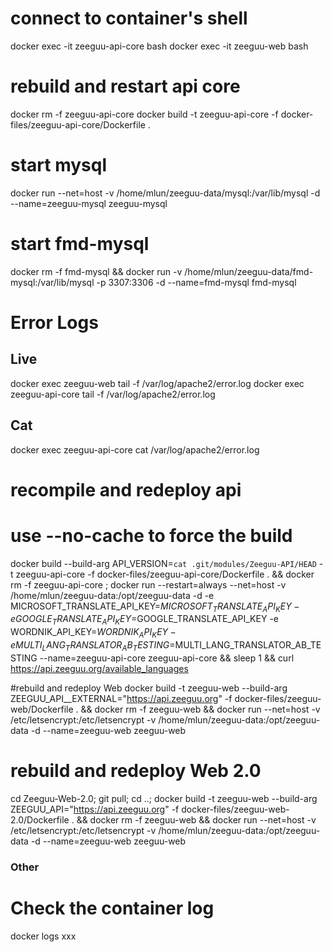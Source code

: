 

# connect to container's shell
docker exec -it zeeguu-api-core bash
docker exec -it zeeguu-web bash

# rebuild and restart api core
docker rm -f zeeguu-api-core
docker build -t zeeguu-api-core -f docker-files/zeeguu-api-core/Dockerfile .

# start mysql
docker run --net=host -v /home/mlun/zeeguu-data/mysql:/var/lib/mysql -d --name=zeeguu-mysql zeeguu-mysql

# start fmd-mysql
docker rm -f fmd-mysql && docker run -v /home/mlun/zeeguu-data/fmd-mysql:/var/lib/mysql -p 3307:3306 -d --name=fmd-mysql fmd-mysql


# Error Logs

## Live
docker exec zeeguu-web tail -f /var/log/apache2/error.log
docker exec zeeguu-api-core tail -f /var/log/apache2/error.log

## Cat
docker exec zeeguu-api-core cat /var/log/apache2/error.log


# recompile and redeploy api
# use --no-cache to force the build

docker build --build-arg API_VERSION=`cat .git/modules/Zeeguu-API/HEAD` -t zeeguu-api-core -f docker-files/zeeguu-api-core/Dockerfile . && docker rm -f zeeguu-api-core ; docker run --restart=always --net=host -v /home/mlun/zeeguu-data:/opt/zeeguu-data -d -e MICROSOFT_TRANSLATE_API_KEY=$MICROSOFT_TRANSLATE_API_KEY -e GOOGLE_TRANSLATE_API_KEY=$GOOGLE_TRANSLATE_API_KEY -e WORDNIK_API_KEY=$WORDNIK_API_KEY -e MULTI_LANG_TRANSLATOR_AB_TESTING=$MULTI_LANG_TRANSLATOR_AB_TESTING  --name=zeeguu-api-core zeeguu-api-core && sleep 1 && curl https://api.zeeguu.org/available_languages

#rebuild and redeploy Web
docker build -t zeeguu-web --build-arg ZEEGUU_API__EXTERNAL="https://api.zeeguu.org" -f docker-files/zeeguu-web/Dockerfile . && docker rm -f zeeguu-web && docker run --net=host -v /etc/letsencrypt:/etc/letsencrypt -v /home/mlun/zeeguu-data:/opt/zeeguu-data -d --name=zeeguu-web zeeguu-web

# rebuild and redeploy Web 2.0
cd Zeeguu-Web-2.0; git pull; cd ..; docker build -t zeeguu-web --build-arg ZEEGUU_API="https://api.zeeguu.org" -f docker-files/zeeguu-web-2.0/Dockerfile . && docker rm -f zeeguu-web && docker run --net=host -v /etc/letsencrypt:/etc/letsencrypt -v /home/mlun/zeeguu-data:/opt/zeeguu-data -d --name=zeeguu-web zeeguu-web



### Other


# Check the container log

docker logs xxx


